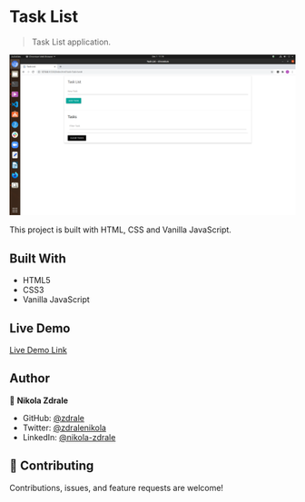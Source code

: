 # Task List

> Task List application.

![screenshot](/Assets/images/ss.png)

This project is built with HTML, CSS and Vanilla JavaScript. 

## Built With

- HTML5
- CSS3
- Vanilla JavaScript
## Live Demo

[Live Demo Link](https://raw.githack.com/zdrale/Task_List/feature/index.html?task=Task+one)

## Author

👤 **Nikola Zdrale**

- GitHub: [@zdrale](https://github.com/zdrale)
- Twitter: [@zdralenikola](https://twitter.com/zdralenikola)
- LinkedIn: [@nikola-zdrale](https://www.linkedin.com/in/nikola-zdrale/)

## 🤝 Contributing

Contributions, issues, and feature requests are welcome!
